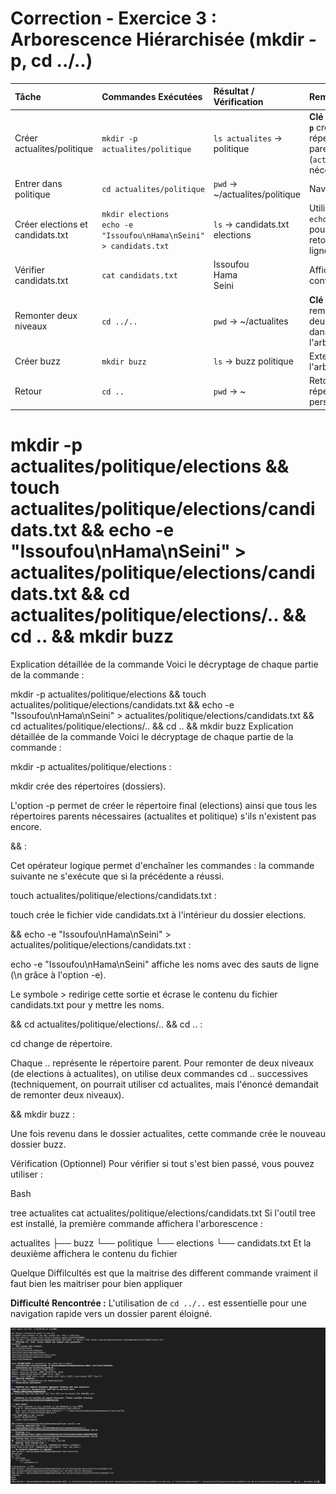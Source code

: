 # Correction - Exercice 3 : Arborescence Hiérarchisée (mkdir -p, cd ../..)

| Tâche | Commandes Exécutées | Résultat / Vérification | Remarques |
| :--- | :--- | :--- | :--- |
| Créer actualites/politique | `mkdir -p actualites/politique` | `ls actualites` -> politique | **Clé :** L'option **`-p`** crée les répertoires parents (`actualites`) si nécessaire. |
| Entrer dans politique | `cd actualites/politique` | `pwd` -> ~/actualites/politique | Navigation. |
| Créer elections et candidats.txt | `mkdir elections`<br>`echo -e "Issoufou\nHama\nSeini" > candidats.txt` | `ls` -> candidats.txt  elections | Utilisation de `echo -e` et `\n` pour forcer les retours à la ligne. |
| Vérifier candidats.txt | `cat candidats.txt` | Issoufou<br>Hama<br>Seini | Affichage du contenu. |
| Remonter deux niveaux | `cd ../..` | `pwd` -> ~/actualites | **Clé :** `../..` remonte de deux niveaux dans l'arborescence. |
| Créer buzz | `mkdir buzz` | `ls` -> buzz  politique | Extension de l'arborescence. |
| Retour | `cd ..` | `pwd` -> ~ | Retour au répertoire personnel. |
# mkdir -p actualites/politique/elections && touch actualites/politique/elections/candidats.txt && echo -e "Issoufou\nHama\nSeini" > actualites/politique/elections/candidats.txt && cd actualites/politique/elections/.. && cd .. && mkdir buzz 

Explication détaillée de la commande
Voici le décryptage de chaque partie de la commande :



mkdir -p actualites/politique/elections && touch actualites/politique/elections/candidats.txt && echo -e "Issoufou\nHama\nSeini" > actualites/politique/elections/candidats.txt && cd actualites/politique/elections/.. && cd .. && mkdir buzz
Explication détaillée de la commande
Voici le décryptage de chaque partie de la commande :

mkdir -p actualites/politique/elections :

mkdir crée des répertoires (dossiers).

L'option -p permet de créer le répertoire final (elections) ainsi que tous les répertoires parents nécessaires (actualites et politique) s'ils n'existent pas encore.

&& :

Cet opérateur logique permet d'enchaîner les commandes : la commande suivante ne s'exécute que si la précédente a réussi.

touch actualites/politique/elections/candidats.txt :

touch crée le fichier vide candidats.txt à l'intérieur du dossier elections.

&& echo -e "Issoufou\nHama\nSeini" > actualites/politique/elections/candidats.txt :

echo -e "Issoufou\nHama\nSeini" affiche les noms avec des sauts de ligne (\n grâce à l'option -e).

Le symbole > redirige cette sortie et écrase le contenu du fichier candidats.txt pour y mettre les noms.

&& cd actualites/politique/elections/.. && cd .. :

cd change de répertoire.

Chaque .. représente le répertoire parent. Pour remonter de deux niveaux (de elections à actualites), on utilise deux commandes cd .. successives (techniquement, on pourrait utiliser cd actualites, mais l'énoncé demandait de remonter deux niveaux).

&& mkdir buzz :

Une fois revenu dans le dossier actualites, cette commande crée le nouveau dossier buzz.

Vérification (Optionnel)
Pour vérifier si tout s'est bien passé, vous pouvez utiliser :

Bash

tree actualites
cat actualites/politique/elections/candidats.txt
Si l'outil tree est installé, la première commande affichera l'arborescence :

actualites
├── buzz
└── politique
    └── elections
        └── candidats.txt
Et la deuxième affichera le contenu du fichier

Quelque Diffilcultés est que la maitrise des different commande vraiment il faut bien les maitriser  pour bien appliquer 

**Difficulté Rencontrée :** L'utilisation de `cd ../..` est essentielle pour une navigation rapide vers un dossier parent éloigné.

![](exo3.png)
